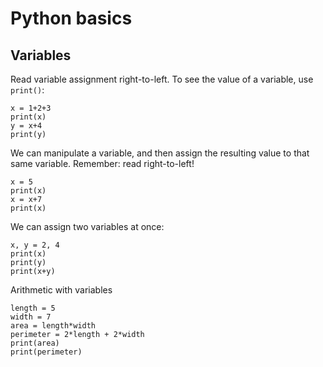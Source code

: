 # Python basics

## Variables
Read variable assignment right-to-left.
To see the value of a variable, use `print()`:
```
x = 1+2+3
print(x)
y = x+4
print(y)
```
We can manipulate a variable, and then assign the resulting value to that same variable. Remember: read right-to-left!
```
x = 5
print(x)
x = x+7
print(x)
```

We can assign two variables at once:
```
x, y = 2, 4
print(x)
print(y)
print(x+y)
```
Arithmetic with variables
```
length = 5
width = 7
area = length*width
perimeter = 2*length + 2*width
print(area)
print(perimeter)
```